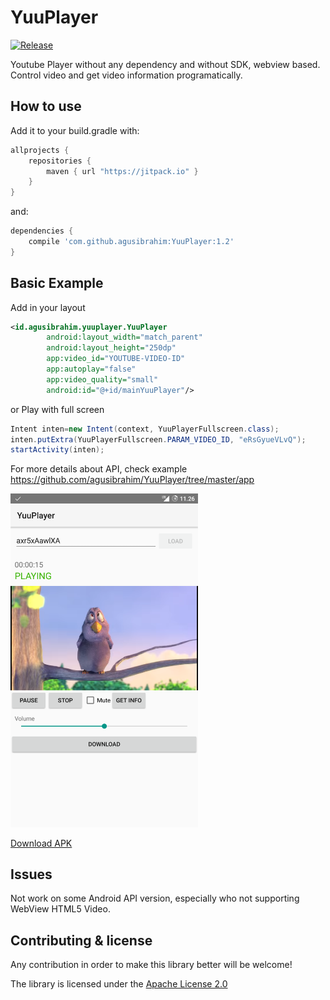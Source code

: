 # YuuPlayer

[![Release](https://jitpack.io/v/agusibrahim/YuuPlayer.svg)](https://jitpack.io/#agusibrahim/YuuPlayer)

Youtube Player without any dependency and without SDK, webview based. Control video and get video information programatically.

## How to use

Add it to your build.gradle with:
```gradle
allprojects {
    repositories {
        maven { url "https://jitpack.io" }
    }
}
```
and:

```gradle
dependencies {
    compile 'com.github.agusibrahim:YuuPlayer:1.2'
}
```

## Basic Example
Add in your layout
```xml
<id.agusibrahim.yuuplayer.YuuPlayer
		android:layout_width="match_parent"
		android:layout_height="250dp"
		app:video_id="YOUTUBE-VIDEO-ID"
		app:autoplay="false"
		app:video_quality="small"
		android:id="@+id/mainYuuPlayer"/>
```
or Play with full screen
```java
Intent inten=new Intent(context, YuuPlayerFullscreen.class);
inten.putExtra(YuuPlayerFullscreen.PARAM_VIDEO_ID, "eRsGyueVLvQ");			inten.putExtra(YuuPlayerFullscreen.PARAM_VIDEO_QUALITY, "small");
startActivity(inten);
```

For more details about API, check example
https://github.com/agusibrahim/YuuPlayer/tree/master/app

<img src="https://raw.githubusercontent.com/agusibrahim/YuuPlayer/master/img/Screenshot_20170715-112651.png" width="300">

[Download APK](https://github.com/agusibrahim/YuuPlayer/releases/download/1.2/YuuPlayer-Example.apk)
## Issues
Not work on some Android API version, especially who not supporting WebView HTML5 Video.


## Contributing & license
Any contribution in order to make this library better will be welcome!

The library is licensed under the [Apache License 2.0](https://www.apache.org/licenses/LICENSE-2.0)
